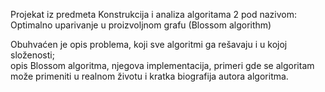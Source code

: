 Projekat iz predmeta Konstrukcija i analiza algoritama 2 pod nazivom: Optimalno uparivanje u proizvoljnom grafu (Blossom algorithm)

Obuhvaćen je opis problema, koji sve algoritmi ga rešavaju i u kojoj složenosti;                                                       
opis Blossom algoritma, njegova implementacija, primeri gde se algoritam može primeniti u realnom životu i kratka biografija autora algoritma.
